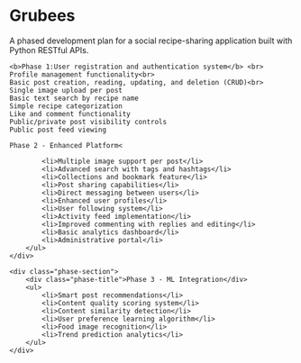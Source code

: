 
<body>
    <h1>Grubees</h1>
    <p>A phased development plan for a social recipe-sharing application built with Python RESTful APIs.</p>

    <b>Phase 1:User registration and authentication system</b> <br>
    Profile management functionality<br>
    Basic post creation, reading, updating, and deletion (CRUD)<br>
    Single image upload per post
    Basic text search by recipe name
    Simple recipe categorization
    Like and comment functionality
    Public/private post visibility controls
    Public post feed viewing
  
    Phase 2 - Enhanced Platform<
        
            <li>Multiple image support per post</li>
            <li>Advanced search with tags and hashtags</li>
            <li>Collections and bookmark feature</li>
            <li>Post sharing capabilities</li>
            <li>Direct messaging between users</li>
            <li>Enhanced user profiles</li>
            <li>User following system</li>
            <li>Activity feed implementation</li>
            <li>Improved commenting with replies and editing</li>
            <li>Basic analytics dashboard</li>
            <li>Administrative portal</li>
        </ul>
    </div>

    <div class="phase-section">
        <div class="phase-title">Phase 3 - ML Integration</div>
        <ul>
            <li>Smart post recommendations</li>
            <li>Content quality scoring system</li>
            <li>Content similarity detection</li>
            <li>User preference learning algorithm</li>
            <li>Food image recognition</li>
            <li>Trend prediction analytics</li>
        </ul>
    </div>
</body>
</html>
